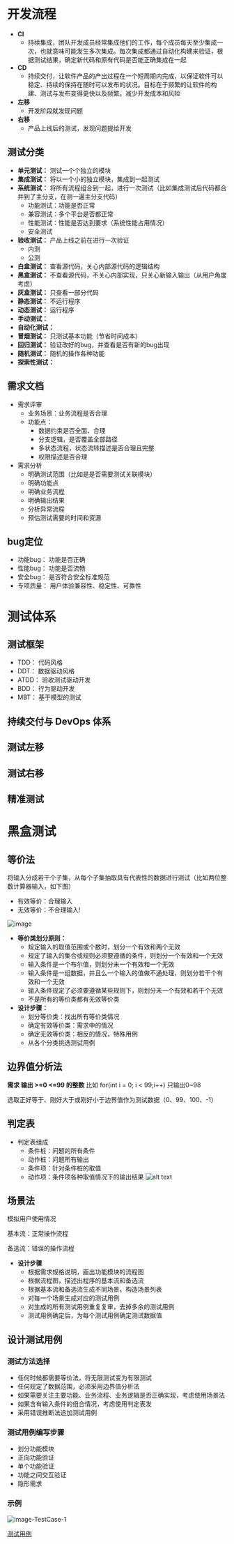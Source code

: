 # 开发流程
* **CI**
  * 持续集成，团队开发成员经常集成他们的工作，每个成员每天至少集成一次，也就意味可能发生多次集成。每次集成都通过自动化构建来验证，根据测试结果，确定新代码和原有代码是否能正确集成在一起
* **CD**
  * 持续交付，让软件产品的产出过程在一个短周期内完成，以保证软件可以稳定、持续的保持在随时可以发布的状况。目标在于频繁的让软件的构建、测试与发布变得更快以及频繁。减少开发成本和风险
* **左移**
  * 开发阶段就发现问题 
* **右移**
  * 产品上线后的测试，发现问题提给开发
## 测试分类
* **单元测试：**
  测试一个个独立的模块
* **集成测试：**
将以一个小的独立模块，集成到一起测试
* **系统测试：**
将所有流程组合到一起，进行一次测试（比如集成测试后代码都合并到了主分支，在测一遍主分支代码）
  * 功能测试：功能是否正常
  * 兼容测试：多个平台是否都正常
  * 性能测试：性能是否达到要求（系统性能占用情况）
  * 安全测试
* **验收测试：**
  产品上线之前在进行一次验证
  * 内测
  * 公测
* **白盒测试：** 
查看源代码，关心内部源代码的逻辑结构
* **黑盒测试：**
不查看源代码，不关心内部实现，只关心新输入输出（从用户角度考虑）
* **灰盒测试：**
只查看一部分代码
* **静态测试：** 
不运行程序
* **动态测试：**
运行程序
* **手动测试：** 
* **自动化测试：**
* **冒烟测试：**
只测试基本功能（节省时间成本）
* **回归测试：**
验证改好的bug，并查看是否有新的bug出现
* **随机测试：**
随机的操作各种功能
* **探索性测试：**
## 需求文档
* 需求评审
  * 业务场景：业务流程是否合理
  * 功能点：
    * 数据约束是否全面、合理
    * 分支逻辑，是否覆盖全部路径
    * 多状态流程，状态流转描述是否合理且完整
    * 权限描述是否合理
* 需求分析
  * 明确测试范围（比如是是否需要测试关联模块）
  * 明确功能点
  * 明确业务流程
  * 明确输出结果
  * 分析异常流程
  * 预估测试需要的时间和资源
## bug定位
* 功能bug：
功能是否正确
* 性能bug：
功能是否流畅
* 安全bug：
是否符合安全标准规范
* 专项质量：
用户体验兼容性、稳定性、可靠性

# 测试体系
## 测试框架
* TDD：
代码风格
* DDT：
数据驱动风格
* ATDD：
验收测试驱动开发
* BDD：
行为驱动开发
* MBT：
基于模型的测试
## 持续交付与 DevOps 体系

## 测试左移
## 测试右移
## 精准测试
  
# 黑盒测试
## 等价法
将输入分成若干个子集，从每个子集抽取具有代表性的数据进行测试（比如两位整数计算器输入，如下图）
  * 有效等价：合理输入
  * 无效等价：不合理输入!
  
![image](./images/image.png)
* **等价类划分原则：**
  * 规定输入的取值范围或个数时，划分一个有效和两个无效
  * 规定了输入的集合或规则必须要遵循的条件，则划分一个有效和一个无效
  * 输入条件是一个布尔值，则划分未一个有效和一个无效
  * 输入条件是一组数据，并且么一个输入的值做不通处理，则划分若干个有效和一个无效
  * 输入条件规定了必须要遵循某些规则下，则划分未一个有效和若干个无效
  * 不是所有的等价类都有无效等价类
* **设计步骤：**
  * 划分等价类：找出所有等价类情况
  * 确定有效等价类：需求中的情况
  * 确定无效等价类：相反的情况，特殊用例
  * 从各个分类挑选测试用例

## 边界值分析法
**需求 输出 >=0  <=99 的整数** 比如 for(int i = 0; i < 99;i++) 只输出0~98

选取正好等于、刚好大于或刚好小于边界值作为测试数据（0、99、100、-1）

## 判定表
* 判定表组成
  * 条件桩：问题的所有条件
  * 动作桩：问题所有输出
  * 条件项：针对条件桩的取值
  * 动作项：条件项各种取值情况下的输出结果
![alt text](./images/image-01.png)
## 场景法
模拟用户使用情况

基本流：正常操作流程

备选流：错误的操作流程
* **设计步骤**
  * 根据需求规格说明，画出功能模块的流程图
  * 根据流程图，描述出程序的基本流和备选流
  * 根据基本流和备选流生成不同场景，构造场景列表
  * 对每一个场景生成对应的测试用例
  * 对生成的所有测试用例重复复审，去掉多余的测试用例
  * 测试用例确定后，为每个测试用例确定测试数据值
## 设计测试用例
### 测试方法选择
* 任何时候都需要等价法，将无限测试变为有限测试
* 任何规定了数据范围，必须采用边界值分析法
* 如果需要关注主要功能、业务流程、业务逻辑是否正确实现，考虑使用场景法
* 如果含有输入条件的组合情况，考虑使用判定表发
* 采用错误推断法追加测试用例
### 测试用例编写步骤
* 划分功能模块
* 正向功能验证
* 单个功能验证
* 功能之间交互验证
* 隐形需求
### 示例
![image-TestCase-1](./images/image-TestCase-1.png)

[测试用例](./LoginTest/README.md)


